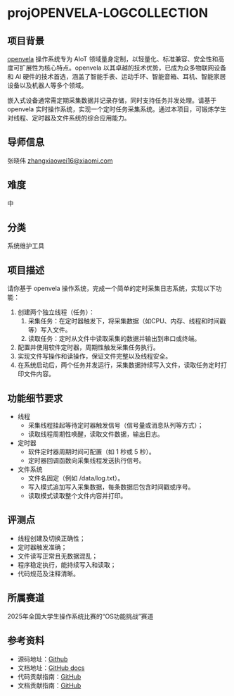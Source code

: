 # projOPENVELA-LOGCOLLECTION

## 项目背景

[openvela](https://github.com/open-vela/docs/blob/dev/README_zh-cn.md) 操作系统专为 AIoT 领域量身定制，以轻量化、标准兼容、安全性和高度可扩展性为核心特点。openvela 以其卓越的技术优势，已成为众多物联网设备和 AI 硬件的技术首选，涵盖了智能手表、运动手环、智能音箱、耳机、智能家居设备以及机器人等多个领域。

嵌入式设备通常需定期采集数据并记录存储，同时支持任务并发处理。请基于 openvela 实时操作系统，实现一个定时任务采集系统。通过本项目，可锻炼学生对线程、定时器及文件系统的综合应用能力。

## 导师信息

张晓伟 zhangxiaowei16@xiaomi.com

## 难度

中

## 分类

系统维护工具

## 项目描述

请你基于 openvela 操作系统，完成一个简单的定时采集日志系统，实现以下功能：

1. 创建两个独立线程（任务）：
   1. 采集任务：在定时器触发下，将采集数据（如CPU、内存、线程和时间戳等）写入文件。
   2. 读取任务：定时从文件中读取采集的数据并输出到串口或终端。
2. 配置并使用软件定时器，周期性触发采集任务执行。
3. 实现文件写操作和读操作，保证文件完整以及线程安全。
4. 在系统启动后，两个任务并发运行，采集数据持续写入文件，读取任务定时打印文件内容。

## 功能细节要求

- 线程
  - 采集线程挂起等待定时器触发信号（信号量或消息队列等方式）；
  - 读取线程周期性唤醒，读取文件数据，输出日志。
- 定时器
  - 软件定时器周期时间可配置（如 1 秒或 5 秒）。
  - 定时器回调函数向采集线程发送执行信号。
- 文件系统
  - 文件名固定（例如 /data/log.txt）。
  - 写入模式追加写入采集数据，每条数据后包含时间戳或序号。
  - 读取模式读取整个文件内容并打印。

## 评测点

- 线程创建及切换正确性；
- 定时器触发准确；
- 文件读写正常且无数据混乱；
- 程序稳定执行，能持续写入和读取；
- 代码规范及注释清晰。

## 所属赛道

2025年全国大学生操作系统比赛的“OS功能挑战”赛道

## 参考资料

- 源码地址：[Github](https://gitee.com/link?target=https%3A%2F%2Fgithub.com%2Fopen-vela)
- 文档地址：[GitHub docs](https://gitee.com/link?target=https%3A%2F%2Fgithub.com%2Fopen-vela%2Fdocs)
- 代码贡献指南：[GitHub](https://gitee.com/link?target=https%3A%2F%2Fgithub.com%2Fopen-vela%2Fdocs%2Fblob%2Fdev%2FCONTRIBUTING.md)
- 文档贡献指南：[GitHub](https://gitee.com/link?target=https%3A%2F%2Fgithub.com%2Fopen-vela%2Fdocs%2Fblob%2Ftrunk%2Fzh-cn%2Fcontribute%2Fprocess%2Fdoc_dev_process.md)
